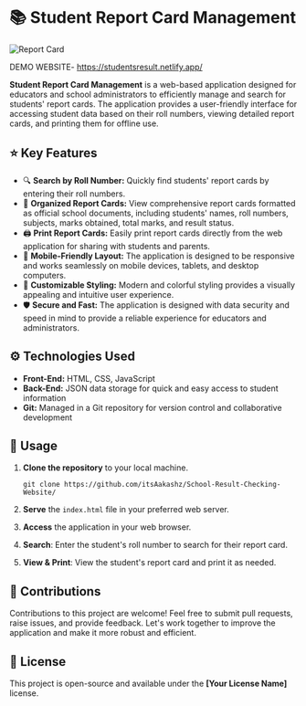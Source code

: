 # 📚 Student Report Card Management

![Report Card]([https://via.placeholder.com/150](https://telegra.ph/file/938af4154e480cc2c4d5c.png))

DEMO WEBSITE- https://studentsresult.netlify.app/



**Student Report Card Management** is a web-based application designed for educators and school administrators to efficiently manage and search for students' report cards. The application provides a user-friendly interface for accessing student data based on their roll numbers, viewing detailed report cards, and printing them for offline use.

## ⭐ Key Features

- 🔍 **Search by Roll Number:** Quickly find students' report cards by entering their roll numbers.
- 📝 **Organized Report Cards:** View comprehensive report cards formatted as official school documents, including students' names, roll numbers, subjects, marks obtained, total marks, and result status.
- 🖨️ **Print Report Cards:** Easily print report cards directly from the web application for sharing with students and parents.
- 📱 **Mobile-Friendly Layout:** The application is designed to be responsive and works seamlessly on mobile devices, tablets, and desktop computers.
- 🎨 **Customizable Styling:** Modern and colorful styling provides a visually appealing and intuitive user experience.
- 🛡️ **Secure and Fast:** The application is designed with data security and speed in mind to provide a reliable experience for educators and administrators.

## ⚙️ Technologies Used

- **Front-End:** HTML, CSS, JavaScript
- **Back-End:** JSON data storage for quick and easy access to student information
- **Git:** Managed in a Git repository for version control and collaborative development

## 🚀 Usage

1. **Clone the repository** to your local machine.
    ```shell
    git clone https://github.com/itsAakashz/School-Result-Checking-Website/
    ```

2. **Serve** the `index.html` file in your preferred web server.

3. **Access** the application in your web browser.

4. **Search**: Enter the student's roll number to search for their report card.

5. **View & Print**: View the student's report card and print it as needed.

## 🤝 Contributions

Contributions to this project are welcome! Feel free to submit pull requests, raise issues, and provide feedback. Let's work together to improve the application and make it more robust and efficient.

## 📄 License

This project is open-source and available under the **[Your License Name]** license.
